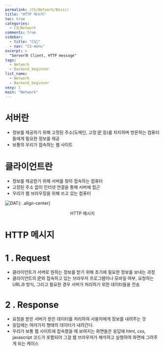 ```yaml
---
permalink: /CS/Network/Basic/
title: "HTTP 메시지"
toc: true
categories:
  - CS🐰Network
comments: true
sidebar:
  - title: "CS🐰"
  - nav: "CS-menu"
excerpt: >
  "Server와 Client, HTTP message"
tags:
  - Network
  - Backend_beginner
list_name:
  - Network
  - Backend_beginner
sexy: 1
main: "Network"
---
```



# 서버란
- 정보를 제공하기 위해 고정된 주소(도메인, 고정 [IP](https://chanyoung-dev.github.io/CS/Network/TCPIP/) 등)를 차지하며 방문하는 컴퓨터들에게 필요한 정보를 제공
- 보통의 우리가 접속하는 웹 사이트

# 클라이언트란
- 정보를 제공받기 위해 서버를 찾아 접속하는 컴퓨터 
- 고정된 주소 없이 인터넷 연결을 통해 서버에 접근
- 우리가 웹 브라우징을 위해 쓰고 있는 컴퓨터

![DAT]({{site.baseurl}}/assets/images/CS/request.png){: .align-center}
<figcaption align="center">HTTP 메시지</figcaption>

# HTTP 메시지

# 1 . Request
- 클라이언트가 서버로 원하는 정보를 받기 위해 초기에 필요한 정보를 보내는 과정
- 클라이언트의 [IP](https://chanyoung-dev.github.io/CS/Network/IP/)와 접속하고 있는 브라우저 프로그램이나 모바일 여부, 요청하는 URL과 방식, 그리고 필요한 경우 서버가 처리하기 위한 데이터들을 전송

# 2 . Response
- 요청을 받은 서버가 받은 데이터를 처리하여 사용자에게 정보를 내려주는 것
- 응답에는 여러가지 형태의 데이터가 내려간다.
- 우리가 보통 웹 사이트에 접속했을 때 보여지는 화면들은 응답에 html, css, javascript 코드가 포함되어 그걸 웹 브라우저가 해석하고 실행하여 화면에 그려주게 되는 케이스

